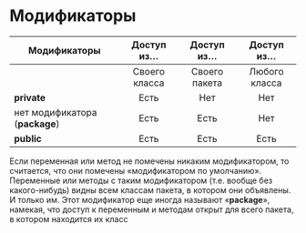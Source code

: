 # Модификаторы

| Модификаторы                   |   Доступ из…  |   Доступ из…  |   Доступ из…  |
| ------------------------------ | :-----------: | :-----------: | :-----------: |
|                                | Своего класса | Своего пакета | Любого класса |
| **private**                    |      Есть     |      Нет      |      Нет      |
| нет модификатора (**package**) |      Есть     |      Есть     |      Нет      |
| **public**                     |      Есть     |      Есть     |      Есть     |

Если переменная или метод не помечены никаким модификатором, то считается, что они помечены «модификатором по умолчанию». Переменные или методы с таким модификатором (т.е. вообще без какого-нибудь) видны всем классам пакета, в котором они объявлены. И только им. Этот модификатор еще иногда называют «**package**», намекая, что доступ к переменным и методам открыт для всего пакета, в котором находится их класс
